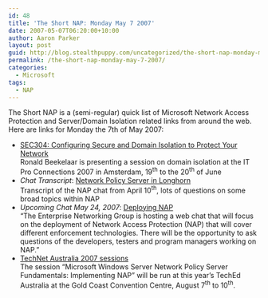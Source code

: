 ```yaml
---
id: 48
title: 'The Short NAP: Monday May 7 2007'
date: 2007-05-07T06:20:00+10:00
author: Aaron Parker
layout: post
guid: http://blog.stealthpuppy.com/uncategorized/the-short-nap-monday-may-7-2007
permalink: /the-short-nap-monday-may-7-2007/
categories:
  - Microsoft
tags:
  - NAP
---
```

The Short NAP is a (semi-regular) quick list of Microsoft Network Access Protection and Server/Domain Isolation related links from around the web. Here are links for Monday the 7th of May 2007:

  * [SEC304: Configuring Secure and Domain Isolation to Protect Your Network](http://www.itproconnections.com/shows/AmsterdamSpring2007/default.asp?c=2&s=4&i=1082)  
    Ronald Beekelaar is presenting a session on domain isolation at the IT Pro Connections 2007 in Amsterdam, 19<sup>th</sup> to the 20<sup>th</sup> of June
  * _Chat Transcript_: [Network Policy Server in Longhorn](http://www.microsoft.com/technet/community/chats/trans/network/07_0410_tn_longhorn.mspx)  
    Transcript of the NAP chat from April 10<sup>th</sup>, lots of questions on some broad topics within NAP
  * _Upcoming Chat May 24, 2007_: [Deploying NAP](http://www.microsoft.com/technet/community/chats/default.mspx)  
    &#8220;The Enterprise Networking Group is hosting a web chat that will focus on the deployment of Network Access Protection (NAP) that will cover different enforcement technologies. There will be the opportunity to ask questions of the developers, testers and program managers working on NAP.&#8221;
  * [TechNet Australia 2007 sessions](http://blogs.technet.com/mkleef/archive/2007/05/07/yes-its-teched-planning-time-of-year-again.aspx)  
    The session &#8220;Microsoft Windows Server Network Policy Server Fundamentals: Implementing NAP&#8221; will be run at this year&#8217;s TechEd Australia at the Gold Coast Convention Centre, August 7<sup>th</sup> to 10<sup>th</sup>.